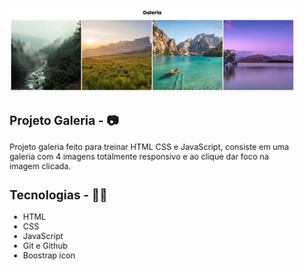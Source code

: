 <p>
  <img src="./github/galeria-thumb.png">
</p>

## Projeto Galeria - 📷
Projeto galeria feito para treinar HTML CSS e JavaScript, consiste em uma galeria com 4 imagens totalmente responsivo e ao clique dar foco na imagem clicada.

## Tecnologias - 👨‍💻
- HTML 
- CSS
- JavaScript
- Git e Github
- Boostrap icon
